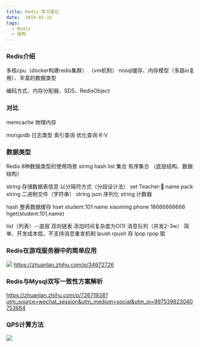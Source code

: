 ```yaml
---
title: Redis 学习笔记
date:  2019-01-15
tags:
  - Redis
  - 架构
---
```


### Redis介绍
多核cpu（docker构建redis集群） （vm机制）   nosql缓存、内存模型（多路io复用）、丰富的数据类型

编码方式、内存分配器、SDS、RedisObject

<!-- more -->
### 对比
memcache 物理内存

mongodb  日志类型   索引查询  优化查询  K-V

### 数据类型
Redis 8种数据类型的使用场景  string hash list 集合 有序集合 （底层结构、数据结构）

string 存储数据表信息 以分隔符方式（分段设计法） set     Teacher::100::name     pack
string 二进制文件（字符串）
string json 序列化
string 计数器

hash 整表数据缓存
hset student:101 name xiaoming phone 18666666666
hget(student:101,name)

list（列表）--底层 双向链表  添加时间复杂度为O(1)
消息队列（并发2-3w） 简单、开发成本低、不支持消息重发机制
lpush  rpush 存
lpop   rpop   取

### Redis在游戏服务器中的简单应用
![](/images/redis-com.png)
https://zhuanlan.zhihu.com/p/34672726



### Redis与Mysql双写一致性方案解析
https://zhuanlan.zhihu.com/p/72671938?utm_source=wechat_session&utm_medium=social&utm_oi=997539823040753664

### QPS计算方法
![](/images/qps.jpg)
